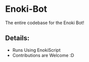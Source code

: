 # Enoki-Bot
The entire codebase for the Enoki Bot! 
## Details:
- Runs Using EnokiScript
- Contributions are Welcome :D
